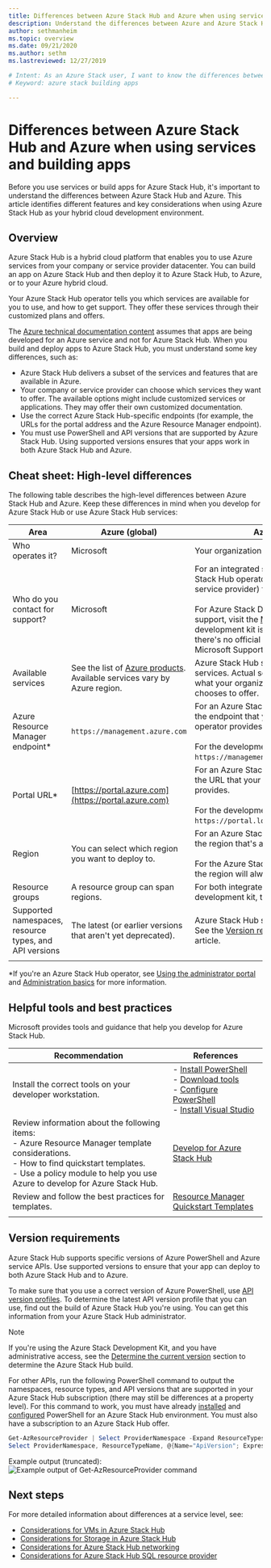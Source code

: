 ```yaml
---
title: Differences between Azure Stack Hub and Azure when using services and building apps
description: Understand the differences between Azure and Azure Stack Hub when using services and building apps.
author: sethmanheim
ms.topic: overview
ms.date: 09/21/2020
ms.author: sethm
ms.lastreviewed: 12/27/2019

# Intent: As an Azure Stack user, I want to know the differences between Azure and Azure stack when using services and building apps.
# Keyword: azure stack building apps

---
```



# Differences between Azure Stack Hub and Azure when using services and building apps

Before you use services or build apps for Azure Stack Hub, it's important to understand the differences between Azure Stack Hub and Azure. This article identifies different features and key considerations when using Azure Stack Hub as your hybrid cloud development environment.

## Overview

Azure Stack Hub is a hybrid cloud platform that enables you to use Azure services from your company or service provider datacenter. You can build an app on Azure Stack Hub and then deploy it to Azure Stack Hub, to Azure, or to your Azure hybrid cloud.

Your Azure Stack Hub operator tells you which services are available for you to use, and how to get support. They offer these services through their customized plans and offers.

The [Azure technical documentation content](/azure) assumes that apps are being developed for an Azure service and not for Azure Stack Hub. When you build and deploy apps to Azure Stack Hub, you must understand some key differences, such as:

* Azure Stack Hub delivers a subset of the services and features that are available in Azure.
* Your company or service provider can choose which services they want to offer. The available options might include customized services or applications. They may offer their own customized documentation.
* Use the correct Azure Stack Hub-specific endpoints (for example, the URLs for the portal address and the Azure Resource Manager endpoint).
* You must use PowerShell and API versions that are supported by Azure Stack Hub. Using supported versions ensures that your apps work in both Azure Stack Hub and Azure.

## Cheat sheet: High-level differences

The following table describes the high-level differences between Azure Stack Hub and Azure. Keep these differences in mind when you develop for Azure Stack Hub or use Azure Stack Hub services:

| Area | Azure (global) | Azure Stack Hub |
| -------- | ------------- | ----------|
| Who operates it? | Microsoft | Your organization or service provider.|
| Who do you contact for support? | Microsoft | For an integrated system, contact your Azure Stack Hub operator (at your organization or service provider) for support.<br><br>For Azure Stack Development Kit (ASDK) support, visit the [Microsoft forums](https://social.msdn.microsoft.com/Forums/en-US/home?forum=AzureStack). Because the development kit is an evaluation environment, there's no official support offered through Microsoft Support.
| Available services | See the list of [Azure products](https://azure.microsoft.com/services/?b=17.04b). Available services vary by Azure region. | Azure Stack Hub supports a subset of Azure services. Actual services will vary based on what your organization or service provider chooses to offer.
| Azure Resource Manager endpoint* | `https://management.azure.com` | For an Azure Stack Hub integrated system, use the endpoint that your Azure Stack Hub operator provides.<br><br>For the development kit, use: `https://management.local.azurestack.external`.
| Portal URL* | [https://portal.azure.com](https://portal.azure.com) | For an Azure Stack Hub integrated system, use the URL that your Azure Stack Hub operator provides.<br><br>For the development kit, use: `https://portal.local.azurestack.external`.
| Region | You can select which region you want to deploy to. | For an  Azure Stack Hub integrated system, use the region that's available on your system.<br><br>For the Azure Stack Development Kit (ASDK), the region will always be **local**.
| Resource groups | A resource group can span regions. | For both integrated systems and the development kit, there's only one region.
|Supported namespaces, resource types, and API versions | The latest (or earlier versions that aren't yet deprecated). | Azure Stack Hub supports specific versions. See the [Version requirements](#version-requirements) section of this article.
| | |

*If you're an Azure Stack Hub operator, see [Using the administrator portal](../operator/azure-stack-manage-portals.md) and [Administration basics](../operator/azure-stack-manage-basics.md) for more information.

## Helpful tools and best practices

Microsoft provides tools and guidance that help you develop for Azure Stack Hub.

| Recommendation | References |
| -------- | ------------- |
| Install the correct tools on your developer workstation. | - [Install PowerShell](../operator/powershell-install-az-module.md)<br>- [Download tools](../operator/azure-stack-powershell-download.md)<br>- [Configure PowerShell](azure-stack-powershell-configure-user.md)<br>- [Install Visual Studio](azure-stack-install-visual-studio.md)
| Review information about the following items:<br>- Azure Resource Manager template considerations.<br>- How to find quickstart templates.<br>- Use a policy module to help you use Azure to develop for Azure Stack Hub. | [Develop for Azure Stack Hub](azure-stack-developer.md) |
| Review and follow the best practices for templates. | [Resource Manager Quickstart Templates](https://aka.ms/aa6yz42)
| | |

## Version requirements

Azure Stack Hub supports specific versions of Azure PowerShell and Azure service APIs. Use supported versions to ensure that your app can deploy to both Azure Stack Hub and to Azure.

To make sure that you use a correct version of Azure PowerShell, use [API version profiles](azure-stack-version-profiles.md). To determine the latest API version profile that you can use, find out the build of Azure Stack Hub you're using. You can get this information from your Azure Stack Hub administrator.

> [!NOTE]
> If you're using the Azure Stack Development Kit, and you have administrative access, see the [Determine the current version](../operator/azure-stack-updates.md) section to determine the Azure Stack Hub build.

For other APIs, run the following PowerShell command to output the namespaces, resource types, and API versions that are supported in your Azure Stack Hub subscription (there may still be differences at a property level). For this command to work, you must have already [installed](../operator/powershell-install-az-module.md) and [configured](azure-stack-powershell-configure-user.md) PowerShell for an Azure Stack Hub environment. You must also have a subscription to an Azure Stack Hub offer.

```powershell
Get-AzResourceProvider | Select ProviderNamespace -Expand ResourceTypes | Select * -Expand ApiVersions | `
Select ProviderNamespace, ResourceTypeName, @{Name="ApiVersion"; Expression={$_}} 
```

Example output (truncated):
![Example output of Get-AzResourceProvider command](media/azure-stack-considerations/image1.png)

## Next steps

For more detailed information about differences at a service level, see:

* [Considerations for VMs in Azure Stack Hub](azure-stack-vm-considerations.md)
* [Considerations for Storage in Azure Stack Hub](azure-stack-acs-differences.md)
* [Considerations for Azure Stack Hub networking](azure-stack-network-differences.md)
* [Considerations for Azure Stack Hub SQL resource provider](../operator/azure-stack-sql-resource-provider.md)
